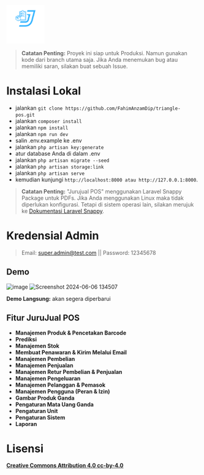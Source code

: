 <picture>
    <source srcset="public/images/logo-putih.png"  
            media="(prefers-color-scheme: dark)">
    <img src="public/images/logo-putih.png"  alt="App Logo" width="100" height="100">
</picture>

> **Catatan Penting:** Proyek ini siap untuk Produksi. Namun gunakan kode dari branch utama saja. Jika Anda menemukan bug atau memiliki saran, silakan buat sebuah Issue.

# Instalasi Lokal

- jalankan `` git clone https://github.com/FahimAnzamDip/triangle-pos.git ``
- jalankan ``composer install `` 
- jalankan `` npm install ``
- jalankan ``npm run dev``
- salin .env.example ke .env
- jalankan `` php artisan key:generate ``
- atur database Anda di dalam .env
- jalankan `` php artisan migrate --seed ``
- jalankan `` php artisan storage:link ``
- jalankan `` php artisan serve ``
- kemudian kunjungi `` http://localhost:8000 atau http://127.0.0.1:8000 ``.

> **Catatan Penting:** "Jurujual POS" menggunakan Laravel Snappy Package untuk PDFs. Jika Anda menggunakan Linux maka tidak diperlukan konfigurasi. Tetapi di sistem operasi lain, silakan merujuk ke [Dokumentasi Laravel Snappy](https://github.com/barryvdh/laravel-snappy).

# Kredensial Admin
> Email: super.admin@test.com || Password: 12345678

## Demo
![image](https://github.com/WayanDev/jurujual-pos/assets/113874200/41abbda5-9d8a-449a-9548-c4e31c1f021a)
![Screenshot 2024-06-06 134507](https://github.com/WayanDev/jurujual-pos/assets/113874200/425d676b-e0ca-4c54-a527-182244e87bd0)

**Demo Langsung:** akan segera diperbarui

## Fitur JuruJual POS

- **Manajemen Produk & Pencetakan Barcode**
- **Prediksi**
- **Manajemen Stok**
- **Membuat Penawaran & Kirim Melalui Email**
- **Manajemen Pembelian**
- **Manajemen Penjualan**
- **Manajemen Retur Pembelian & Penjualan**
- **Manajemen Pengeluaran**
- **Manajemen Pelanggan & Pemasok**
- **Manajemen Pengguna (Peran & Izin)**
- **Gambar Produk Ganda**
- **Pengaturan Mata Uang Ganda**
- **Pengaturan Unit**
- **Pengaturan Sistem**
- **Laporan**

# Lisensi
**[Creative Commons Attribution 4.0	cc-by-4.0](https://creativecommons.org/licenses/by/4.0/)**
